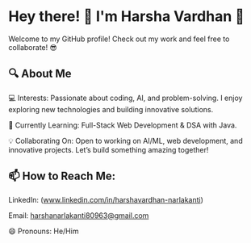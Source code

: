 # Hey there! 👋 I'm Harsha Vardhan 🚀

Welcome to my GitHub profile! Check out my work and feel free to collaborate! 😎

## 🔍 About Me

💻 Interests: Passionate about coding, AI, and problem-solving. I enjoy exploring new technologies and building innovative solutions.

🌱 Currently Learning: Full-Stack Web Development & DSA with Java.

 💡 Collaborating On: Open to working on AI/ML, web development, and innovative projects. Let’s build something amazing together!

## 📫 How to Reach Me:

LinkedIn: (www.linkedin.com/in/harshavardhan-narlakanti)

Email: harshanarlakanti80963@gmail.com

😄 Pronouns: He/Him
